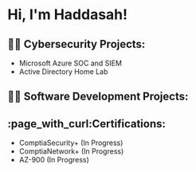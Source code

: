 <h1>Hi, I'm Haddasah! 

<h2>👨‍💻 Cybersecurity Projects:</h2>

* Microsoft Azure SOC and SIEM 
* Active Directory Home Lab 

<h2>👨‍💻 Software Development Projects:</h2>

<h2>:page_with_curl:Certifications:</h2>

* ComptiaSecurity+ (In Progress)
* ComptiaNetwork+ (In Progress)
* AZ-900 (In Progress)

